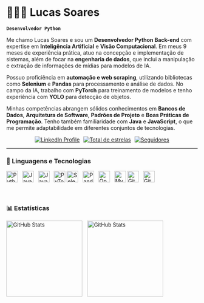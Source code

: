 # 👨🏽‍💻 Lucas Soares 

**`Desenvolvedor Python`**

Me chamo Lucas Soares e sou um **Desenvolvedor Python Back-end** com expertise em **Inteligência Artificial** e **Visão Computacional**. Em meus 9 meses de experiência prática, atuo na concepção e implementação de sistemas, além de focar na **engenharia de dados**, que inclui a manipulação e extração de informações de mídias para modelos de IA.

Possuo proficiência em **automação e web scraping**, utilizando bibliotecas como **Selenium** e **Pandas** para processamento e análise de dados. No campo da IA, trabalho com **PyTorch** para treinamento de modelos e tenho experiência com **YOLO** para detecção de objetos.

Minhas competências abrangem sólidos conhecimentos em **Bancos de Dados**, **Arquitetura de Software**, **Padrões de Projeto** e **Boas Práticas de Programação**. Tenho também familiaridade com **Java** e **JavaScript**, o que me permite adaptabilidade em diferentes conjuntos de tecnologias.

<div style="display: flex; justify-content: center; flex-wrap: wrap; gap: 10px;">
  <a href="https://www.linkedin.com/in/lucas-soares-77054b30b/">
    <img
      alt="LinkedIn Profile"
      title="Meu perfil no LinkedIn"
      src="https://custom-icon-badges.demolab.com/badge/LinkedIn-blue?style=for-the-badge&logo=linkedin&logoColor=white"
    />
  </a>
  <a href="https://github.com/Lucas7721?tab=repositories&sort=stargazers">
    <img
      alt="Total de estrelas"
      title="Total de estrelas GitHub"
      src="https://custom-icon-badges.demolab.com/github/stars/Lucas7721?color=55960c&style=for-the-badge&labelColor=488207&logo=star&label=estrelas"
    />
  </a>
  <a href="https://github.com/Lucas7721?tab=followers">
    <img
      alt="Seguidores"
      title="Me siga no GitHub"
      src="https://custom-icon-badges.demolab.com/github/followers/Lucas7721?color=236ad3&labelColor=1155ba&style=for-the-badge&logo=github&label=Seguidores&logoColor=white"
    />
  </a>
</div>

---

### 🤖 Linguagens e Tecnologias

<img alt="Python" title="Python" width="30px" src="https://cdn.jsdelivr.net/gh/devicons/devicon/icons/python/python-original.svg" /> &nbsp;
<img alt="Java" title="Java" width="30px" src="https://cdn.jsdelivr.net/gh/devicons/devicon/icons/java/java-original.svg"/> &nbsp;
<img alt="JavaScript" title="JavaScript" width="30px" src="https://cdn.jsdelivr.net/gh/devicons/devicon/icons/javascript/javascript-original.svg" /> &nbsp;
<img alt="PyTorch" title="PyTorch" width="30px" src="https://cdn.jsdelivr.net/gh/devicons/devicon/icons/pytorch/pytorch-original.svg" />
<img alt="Selenium" title="Selenium" width="30px" src="https://cdn.jsdelivr.net/gh/devicons/devicon/icons/selenium/selenium-original.svg" /> &nbsp;
<img alt="Pandas" title="Pandas" width="30px" src="https://cdn.jsdelivr.net/gh/devicons/devicon/icons/pandas/pandas-original.svg" /> &nbsp;
<img alt="OpenCV" title="OpenCV" width="30px" src="https://cdn.jsdelivr.net/gh/devicons/devicon/icons/opencv/opencv-original.svg" /> &nbsp;
<img alt="MySQL" title="MySQL" width="30px" src="https://cdn.jsdelivr.net/gh/devicons/devicon/icons/mysql/mysql-original.svg" />
<img alt="Git" title="Git" width="30px" src="https://cdn.jsdelivr.net/gh/devicons/devicon/icons/git/git-original.svg" /> &nbsp;
<img alt="GitHub" title="GitHub" width="30px" src="https://cdn.jsdelivr.net/gh/devicons/devicon/icons/github/github-original.svg" />

<br/>

### 📊 Estatísticas

<p>
  <img 
    align="left" 
    alt="GitHub Stats" 
    height="200" 
    style="padding-right: 10px;" 
    src="https://lucas7721.vercel.app/api?username=Lucas7721&show_icons=true&theme=tokyonight&include_all_commits=true&count_private=true&locale=pt-br" 
  />

<img 
      align="left" 
      alt="GitHub Stats" 
      height="200" 
      src="https://github-readme-stats.vercel.app/api/top-langs/?username=Lucas7721&theme=tokyonight&layout=compact&custom_title=Tecnologias&langs_count=9" 
  />

</p>
